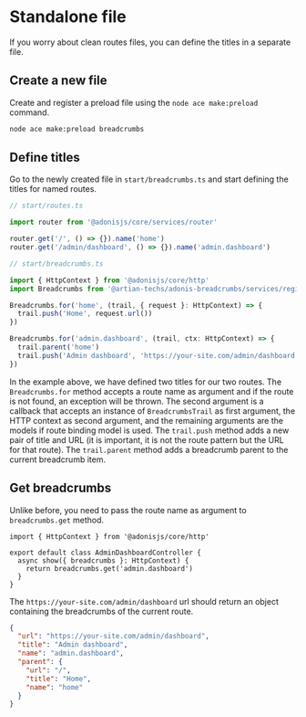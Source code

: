 # Standalone file

If you worry about clean routes files, you can define the titles in a separate file.

## Create a new file

Create and register a preload file using the `node ace make:preload` command.

```sh
node ace make:preload breadcrumbs
```

## Define titles

Go to the newly created file in `start/breadcrumbs.ts` and start defining the titles for named routes.

```typescript
// start/routes.ts

import router from '@adonisjs/core/services/router'

router.get('/', () => {}).name('home')
router.get('/admin/dashboard', () => {}).name('admin.dashboard')
```

```typescript
// start/breadcrumbs.ts

import { HttpContext } from '@adonisjs/core/http'
import Breadcrumbs from '@artian-techs/adonis-breadcrumbs/services/registry'

Breadcrumbs.for('home', (trail, { request }: HttpContext) => {
  trail.push('Home', request.url())
})

Breadcrumbs.for('admin.dashboard', (trail, ctx: HttpContext) => {
  trail.parent('home')
  trail.push('Admin dashboard', 'https://your-site.com/admin/dashboard')
})
```

In the example above, we have defined two titles for our two routes. The `Breadcrumbs.for` method accepts a route name as argument and if the route is not found, an exception will be thrown. The second argument is a callback that accepts an instance of `BreadcrumbsTrail` as first argument, the HTTP context as second argument, and the remaining arguments are the models if route binding model is used. The `trail.push` method adds a new pair of title and URL (it is important, it is not the route pattern but the URL for that route). The `trail.parent` method adds a breadcrumb parent to the current breadcrumb item.

## Get breadcrumbs

Unlike before, you need to pass the route name as argument to `breadcrumbs.get` method.

```typescript{5}
import { HttpContext } from '@adonisjs/core/http'

export default class AdminDashboardController {
  async show({ breadcrumbs }: HttpContext) {
    return breadcrumbs.get('admin.dashboard')
  }
}
```

The `https://your-site.com/admin/dashboard` url should return an object containing the breadcrumbs of the current route.

```json
{
  "url": "https://your-site.com/admin/dashboard",
  "title": "Admin dashboard",
  "name": "admin.dashboard",
  "parent": {
    "url": "/",
    "title": "Home",
    "name": "home"
  }
}
```

